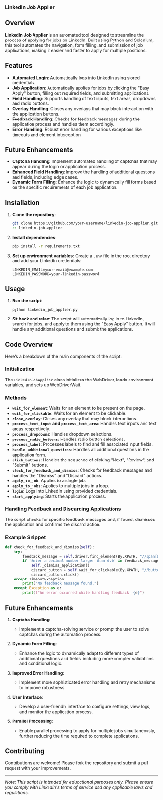 ### LinkedIn Job Applier

## Overview

**LinkedIn Job Applier** is an automated tool designed to streamline the process of applying for jobs on LinkedIn. Built using Python and Selenium, this tool automates the navigation, form filling, and submission of job applications, making it easier and faster to apply for multiple positions.

## Features

- **Automated Login**: Automatically logs into LinkedIn using stored credentials.
- **Job Application**: Automatically applies for jobs by clicking the "Easy Apply" button, filling out required fields, and submitting applications.
- **Field Handling**: Supports handling of text inputs, text areas, dropdowns, and radio buttons.
- **Overlay Handling**: Closes any overlays that may block interaction with the application buttons.
- **Feedback Handling**: Checks for feedback messages during the application process and handles them accordingly.
- **Error Handling**: Robust error handling for various exceptions like timeouts and element interception.

## Future Enhancements

- **Captcha Handling**: Implement automated handling of captchas that may appear during the login or application process.
- **Enhanced Field Handling**: Improve the handling of additional questions and fields, including edge cases.
- **Dynamic Form Filling**: Enhance the logic to dynamically fill forms based on the specific requirements of each job application.

## Installation

1. **Clone the repository**:
    ```sh
    git clone https://github.com/your-username/linkedin-job-applier.git
    cd linkedin-job-applier
    ```

2. **Install dependencies**:
    ```sh
    pip install -r requirements.txt
    ```

3. **Set up environment variables**:
    Create a `.env` file in the root directory and add your LinkedIn credentials:
    ```env
    LINKEDIN_EMAIL=your-email@example.com
    LINKEDIN_PASSWORD=your-linkedin-password
    ```

## Usage

1. **Run the script**:
    ```sh
    python linkedin_job_applier.py
    ```

2. **Sit back and relax**:
    The script will automatically log in to LinkedIn, search for jobs, and apply to them using the "Easy Apply" button. It will handle any additional questions and submit the applications.

## Code Overview

Here's a breakdown of the main components of the script:

### Initialization
The `LinkedInJobApplier` class initializes the WebDriver, loads environment variables, and sets up WebDriverWait.

### Methods

- **`wait_for_element`**: Waits for an element to be present on the page.
- **`wait_for_clickable`**: Waits for an element to be clickable.
- **`close_overlay`**: Closes any overlay that may block interactions.
- **`process_text_input` and `process_text_area`**: Handles text inputs and text areas respectively.
- **`process_dropdowns`**: Handles dropdown selections.
- **`process_radio_buttons`**: Handles radio button selections.
- **`process_label`**: Processes labels to find and fill associated input fields.
- **`handle_additional_questions`**: Handles all additional questions in the application form.
- **`click_buttons`**: Handles the sequence of clicking "Next", "Review", and "Submit" buttons.
- **`check_for_feedback_and_dismiss`**: Checks for feedback messages and handles the "Dismiss" and "Discard" actions.
- **`apply_to_job`**: Applies to a single job.
- **`apply_to_jobs`**: Applies to multiple jobs in a loop.
- **`login`**: Logs into LinkedIn using provided credentials.
- **`start_applying`**: Starts the application process.

### Handling Feedback and Discarding Applications

The script checks for specific feedback messages and, if found, dismisses the application and confirms the discard action.

### Example Snippet

```python
def check_for_feedback_and_dismiss(self):
    try:
        feedback_message = self.driver.find_element(By.XPATH, "//span[@class='artdeco-inline-feedback__message']")
        if "Enter a decimal number larger than 0.0" in feedback_message.text:
            self._dismiss_application()
            discard_button = self.wait_for_clickable(By.XPATH, "//button[@data-control-name='discard_application_confirm_btn']")
            discard_button.click()
    except TimeoutException:
        print("No feedback message found.")
    except Exception as e:
        print(f"An error occurred while handling feedback: {e}")
```

## Future Enhancements

1. **Captcha Handling**:
    - Implement a captcha-solving service or prompt the user to solve captchas during the automation process.

2. **Dynamic Form Filling**:
    - Enhance the logic to dynamically adapt to different types of additional questions and fields, including more complex validations and conditional logic.

3. **Improved Error Handling**:
    - Implement more sophisticated error handling and retry mechanisms to improve robustness.

4. **User Interface**:
    - Develop a user-friendly interface to configure settings, view logs, and monitor the application process.

5. **Parallel Processing**:
    - Enable parallel processing to apply for multiple jobs simultaneously, further reducing the time required to complete applications.

## Contributing

Contributions are welcome! Please fork the repository and submit a pull request with your improvements.

---

*Note: This script is intended for educational purposes only. Please ensure you comply with LinkedIn's terms of service and any applicable laws and regulations.*
